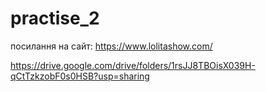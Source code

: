 # practise_2
посилання на сайт:
https://www.lolitashow.com/

https://drive.google.com/drive/folders/1rsJJ8TBOisX039H-qCtTzkzobF0s0HSB?usp=sharing
